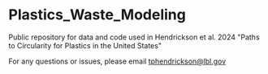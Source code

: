 # Plastics_Waste_Modeling
Public repository for data and code used in Hendrickson et al. 2024 "Paths to Circularity for Plastics in the United States"

For any questions or issues, please email tphendrickson@lbl.gov
